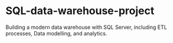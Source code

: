 # SQL-data-warehouse-project
Building a modern data warehouse with SQL Server, including ETL processes, Data modelling, and analytics.

